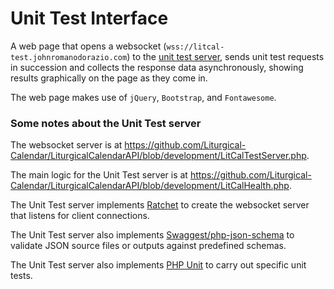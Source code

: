 # Unit Test Interface
A web page that opens a websocket (`wss://litcal-test.johnromanodorazio.com`) to the [unit test server](https://github.com/Liturgical-Calendar/LiturgicalCalendarAPI/blob/development/LitCalTestServer.php),
sends unit test requests in succession and collects the response data asynchronously, showing results graphically on the page as they come in.

The web page makes use of `jQuery`, `Bootstrap`, and `Fontawesome`.

### Some notes about the Unit Test server

The websocket server is at https://github.com/Liturgical-Calendar/LiturgicalCalendarAPI/blob/development/LitCalTestServer.php.

The main logic for the Unit Test server is at https://github.com/Liturgical-Calendar/LiturgicalCalendarAPI/blob/development/LitCalHealth.php.

The Unit Test server implements [Ratchet](https://github.com/ratchetphp/Ratchet) to create the websocket server that listens for client connections.

The Unit Test server also implements [Swaggest/php-json-schema](https://github.com/swaggest/php-json-schema) to validate JSON source files or outputs against predefined schemas.

The Unit Test server also implements [PHP Unit](https://github.com/sebastianbergmann/phpunit) to carry out specific unit tests.

